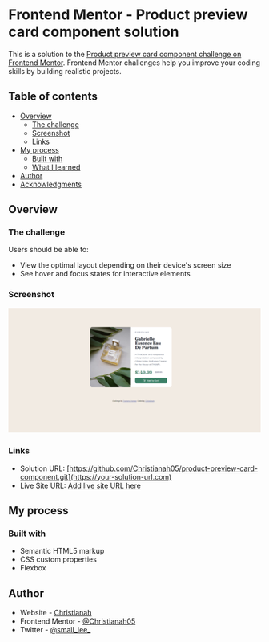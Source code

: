 # Frontend Mentor - Product preview card component solution

This is a solution to the [Product preview card component challenge on Frontend Mentor](https://www.frontendmentor.io/challenges/product-preview-card-component-GO7UmttRfa). Frontend Mentor challenges help you improve your coding skills by building realistic projects. 

## Table of contents

- [Overview](#overview)
  - [The challenge](#the-challenge)
  - [Screenshot](#screenshot)
  - [Links](#links)
- [My process](#my-process)
  - [Built with](#built-with)
  - [What I learned](#what-i-learned)
- [Author](#author)
- [Acknowledgments](#acknowledgments)

## Overview

### The challenge

Users should be able to:

- View the optimal layout depending on their device's screen size
- See hover and focus states for interactive elements

### Screenshot

![](./Frontend%20Mentor%20_%20Product%20preview%20card%20component%20-%20Google%20Chrome%2020_09_2022%2011_04_09%20PM%20(2).png)



### Links

- Solution URL: [https://github.com/Christianah05/product-preview-card-component.git](https://your-solution-url.com)
- Live Site URL: [Add live site URL here](https://your-live-site-url.com)

## My process

### Built with

- Semantic HTML5 markup
- CSS custom properties
- Flexbox



## Author

- Website - [Christianah](https://github.com/Christianah05)
- Frontend Mentor - [@Christianah05](https://www.frontendmentor.io/profile/Christianah05)
- Twitter - [@small_iee_](https://www.twitter.com/small_iee_)
